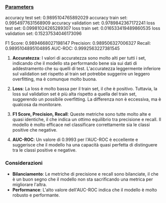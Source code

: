 ### [Parameters](./parameters.txt)

accuracy test set: 0.9895104765892029
accuracy train set: 0.9954977631568909
accuracy validation set: 0.9789842367172241
loss test set: 0.09981024265289307
loss train set: 0.016533419489860535
loss validation set: 0.15237534046173096

F1 Score: 0.9894668027198147
Precision: 0.989506327006327
Recall: 0.9895104895104895
AUC-ROC: 0.9992563227381545


1. **Accuratezza**: I valori di accuratezza sono molto alti per tutti i set, indicando che il modello sta performando bene sia sui dati di addestramento che su quelli di test. L'accuratezza leggermente inferiore sul validation set rispetto al train set potrebbe suggerire un leggero overfitting, ma è comunque molto buona.

2. **Loss**: La loss è molto bassa per il train set, il che è positivo. Tuttavia, la loss sul validation set è più alta rispetto a quella del train set, suggerendo un possibile overfitting. La differenza non è eccessiva, ma è qualcosa da monitorare.

3. **F1 Score, Precision, Recall**: Queste metriche sono tutte molto alte e quasi identiche, il che indica un ottimo equilibrio tra precisione e recall. Il modello è molto efficace nel classificare correttamente sia le classi positive che negative.

4. **AUC-ROC**: Un valore di 0.9993 per l'AUC-ROC è eccellente e suggerisce che il modello ha una capacità quasi perfetta di distinguere tra le classi positive e negative.

### Considerazioni
- **Bilanciamento**: Le metriche di precisione e recall sono bilanciate, il che è un buon segno che il modello non sta sacrificando una metrica per migliorare l'altra.
- **Performance**: L'alto valore dell'AUC-ROC indica che il modello è molto robusto e performante.

